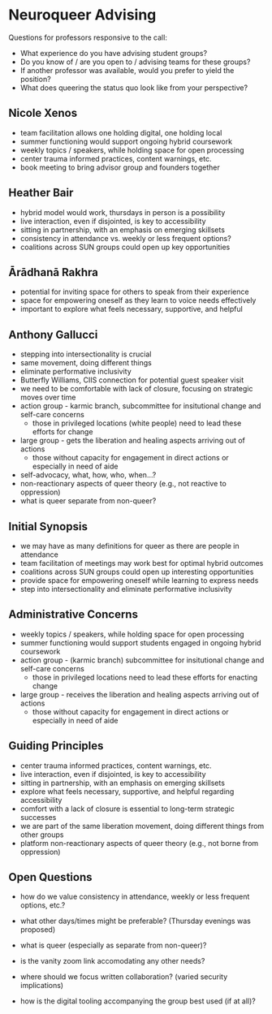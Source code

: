 
Neuroqueer Advising
===================

Questions for professors responsive to the call:

 * What experience do you have advising student groups?
 * Do you know of / are you open to / advising teams for these groups?
 * If another professor was available, would you prefer to yield the position?
 * What does queering the status quo look like from your perspective?


Nicole Xenos
------------

 * team facilitation allows one holding digital, one holding local
 * summer functioning would support ongoing hybrid coursework
 * weekly topics / speakers, while holding space for open processing
 * center trauma informed practices, content warnings, etc.
 * book meeting to bring advisor group and founders together


Heather Bair
------------

 * hybrid model would work, thursdays in person is a possibility
 * live interaction, even if disjointed, is key to accessibility
 * sitting in partnership, with an emphasis on emerging skillsets
 * consistency in attendance vs. weekly or less frequent options?
 * coalitions across SUN groups could open up key opportunities


Ārādhanā Rakhra
---------------

 * potential for inviting space for others to speak from their experience
 * space for empowering oneself as they learn to voice needs effectively
 * important to explore what feels necessary, supportive, and helpful


Anthony Gallucci
----------------

 * stepping into intersectionality is crucial
 * same movement, doing different things
 * eliminate performative inclusivity
 * Butterfly Williams, CIIS connection for potential guest speaker visit
 * we need to be comfortable with lack of closure, focusing on strategic moves over time
 * action group - karmic branch, subcommittee for insitutional change and self-care concerns
   * those in privileged locations (white people) need to lead these efforts for change
 * large group - gets the liberation and healing aspects arriving out of actions
   * those without capacity for engagement in direct actions or especially in need of aide
 * self-advocacy, what, how, who, when...?
 * non-reactionary aspects of queer theory (e.g., not reactive to oppression)
 * what is queer separate from non-queer?




Initial Synopsis
----------------

 * we may have as many definitions for queer as there are people in attendance
 * team facilitation of meetings may work best for optimal hybrid outcomes
 * coalitions across SUN groups could open up interesting opportunities
 * provide space for empowering oneself while learning to express needs
 * step into intersectionality and eliminate performative inclusivity


Administrative Concerns
-----------------------

 * weekly topics / speakers, while holding space for open processing
 * summer functioning would support students engaged in ongoing hybrid coursework
 * action group - (karmic branch) subcommittee for insitutional change and self-care concerns
   * those in privileged locations need to lead these efforts for enacting change
 * large group - receives the liberation and healing aspects arriving out of actions
   * those without capacity for engagement in direct actions or especially in need of aide


Guiding Principles
------------------

 * center trauma informed practices, content warnings, etc.
 * live interaction, even if disjointed, is key to accessibility
 * sitting in partnership, with an emphasis on emerging skillsets
 * explore what feels necessary, supportive, and helpful regarding accessibility
 * comfort with a lack of closure is essential to long-term strategic successes
 * we are part of the same liberation movement, doing different things from other groups
 * platform non-reactionary aspects of queer theory (e.g., not borne from oppression)


Open Questions
--------------

 * how do we value consistency in attendance, weekly or less frequent options, etc.?
 * what other days/times might be preferable?  (Thursday evenings was proposed)
 * what is queer (especially as separate from non-queer)?

 * is the vanity zoom link accomodating any other needs?
 * where should we focus written collaboration?  (varied security implications)
 * how is the digital tooling accompanying the group best used (if at all)?

